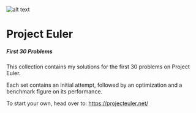 ![alt text](https://projecteuler.net/images/euler_portrait.png "Logo Euler")
# Project Euler


##### First 30 Problems
This collection contains my solutions for the first 30 problems on Project Euler.

Each set contains an initial attempt, followed by an optimization and a benchmark figure on its performance.

To start your own, head over to: https://projecteuler.net/
